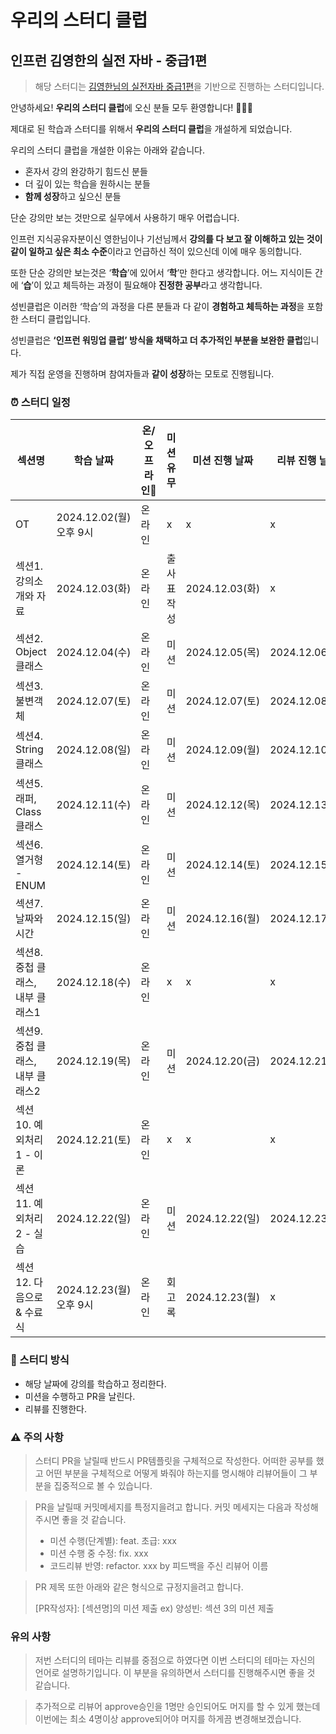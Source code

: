 # 우리의 스터디 클럽

## 인프런 김영한의 실전 자바 - 중급1편

> 해당 스터디는 [김영한님의 실전자바 중급1편](https://inf.run/x9XDk)을 기반으로 진행하는 스터디입니다.

안녕하세요! **우리의 스터디 클럽**에 오신 분들 모두 환영합니다! 🎉🎉🎉

제대로 된 학습과 스터디를 위해서 **우리의 스터디 클럽**을 개설하게 되었습니다.

우리의 스터디 클럽을 개설한 이유는 아래와 같습니다.

- 혼자서 강의 완강하기 힘드신 분들
- 더 깊이 있는 학습을 원하시는 분들
- **함께 성장**하고 싶으신 분들

단순 강의만 보는 것만으로 실무에서 사용하기 매우 어렵습니다.

인프런 지식공유자분이신 영한님이나 기선님께서 **강의를 다 보고 잘 이해하고 있는 것이 같이 일하고 싶은 최소 수준**이라고 언급하신 적이 있으신데 이에 매우 동의합니다.

또한 단순 강의만 보는것은 ‘**학습**’에 있어서 ‘**학**’만 한다고 생각합니다. 어느 지식이든 간에 ‘**습**’이 있고 체득하는 과정이 필요해야 **진정한 공부**라고 생각합니다.

성빈클럽은 이러한 ‘학습’의 과정을 다른 분들과 다 같이 **경험하고 체득하는 과정**을 포함한 스터디 클럽입니다.

성빈클럽은 **‘인프런 워밍업 클럽’ 방식을 채택하고 더 추가적인 부분을 보완한 클럽**입니다.

제가 직접 운영을 진행하며 참여자들과 **같이 성장**하는 모토로 진행됩니다.

### ⏰ 스터디 일정

| 섹션명                           | 학습 날짜               | 온/오프라인 | 미션유무    | 미션 진행 날짜 | 리뷰 진행 날짜 |
| -------------------------------- | ----------------------- | ----------- | ----------- | -------------- | -------------- |
| OT                               | 2024.12.02(월) 오후 9시 | 온라인      | x           | x              | x              |
| 섹션1. 강의소개와 자료           | 2024.12.03(화)          | 온라인      | 출사표 작성 | 2024.12.03(화) | x              |
| 섹션2. Object 클래스             | 2024.12.04(수)          | 온라인      | 미션        | 2024.12.05(목) | 2024.12.06(금) |
| 섹션3. 불변객체                  | 2024.12.07(토)          | 온라인      | 미션        | 2024.12.07(토) | 2024.12.08(일) |
| 섹션4. String 클래스             | 2024.12.08(일)          | 온라인      | 미션        | 2024.12.09(월) | 2024.12.10(화) |
| 섹션5. 래퍼, Class 클래스        | 2024.12.11(수)          | 온라인      | 미션        | 2024.12.12(목) | 2024.12.13(금) |
| 섹션6. 열거형 - ENUM             | 2024.12.14(토)          | 온라인      | 미션        | 2024.12.14(토) | 2024.12.15(일) |
| 섹션7. 날짜와 시간               | 2024.12.15(일)          | 온라인      | 미션        | 2024.12.16(월) | 2024.12.17(화) |
| 섹션8. 중첩 클래스, 내부 클래스1 | 2024.12.18(수)          | 온라인      | x           | x              | x              |
| 섹션9. 중첩 클래스, 내부 클래스2 | 2024.12.19(목)          | 온라인      | 미션        | 2024.12.20(금) | 2024.12.21(토) |
| 섹션10. 예외처리1 - 이론         | 2024.12.21(토)          | 온라인      | x           | x              | x              |
| 섹션11. 예외처리2 - 실습         | 2024.12.22(일)          | 온라인      | 미션        | 2024.12.22(일) | 2024.12.23(월) |
| 섹션12. 다음으로 & 수료식        | 2024.12.23(월) 오후 9시 | 온라인      | 회고록      | 2024.12.23(월) | x              |

### 📖 스터디 방식

- 해당 날짜에 강의를 학습하고 정리한다.
- 미션을 수행하고 PR을 날린다.
- 리뷰를 진행한다.

### ⚠️ 주의 사항

> 스터디 PR을 날릴때 반드시 PR템플릿을 구체적으로 작성한다. 어떠한 공부를 했고 어떤 부분을 구체적으로 어떻게 봐줘야 하는지를 명시해야 리뷰어들이 그 부분을 집중적으로 볼 수 있습니다.

> PR을 날릴때 커밋메세지를 특정지을려고 합니다. 커밋 메세지는 다음과 작성해주시면 좋을 것 같습니다.
>
> - 미션 수행(단계별): feat. 초급: xxx
> - 미션 수행 중 수정: fix. xxx
> - 코드리뷰 반영: refactor. xxx by 피드백을 주신 리뷰어 이름

> PR 제목 또한 아래와 같은 형식으로 규정지을려고 합니다.
>
> [PR작성자]: [섹션명]의 미션 제출 ex) 양성빈: 섹션 3의 미션 제출

### 유의 사항

> 저번 스터디의 테마는 리뷰를 중점으로 하였다면 이번 스터디의 테마는 자신의 언어로 설명하기입니다. 이 부분을 유의하면서 스터디를 진행해주시면 좋을 것 같습니다.

> 추가적으로 리뷰어 approve승인을 1명만 승인되어도 머지를 할 수 있게 했는데 이번에는 최소 4명이상 approve되어야 머지를 하게끔 변경해보겠습니다.
